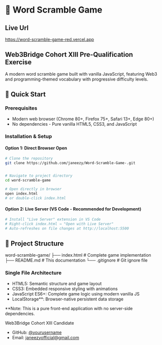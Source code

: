 # 🎯 Word Scramble Game

## Live Url
https://word-scramble-game-red.vercel.app

## Web3Bridge Cohort XIII Pre-Qualification Exercise

A modern word scramble game built with vanilla JavaScript, featuring Web3 and programming-themed vocabulary with progressive difficulty levels.



## 🚀 Quick Start

### Prerequisites
- Modern web browser (Chrome 80+, Firefox 75+, Safari 13+, Edge 80+)
- No dependencies - Pure vanilla HTML5, CSS3, and JavaScript

### Installation & Setup

#### Option 1: Direct Browser Open
```bash
# Clone the repository
git clone https://github.com/janeezy/Word-Scramble-Game-.git


# Navigate to project directory
cd word-scramble-game

# Open directly in browser
open index.html
# or double-click index.html
```

#### Option 2: Live Server (VS Code - Recommended for Development)
```bash
# Install "Live Server" extension in VS Code
# Right-click index.html → "Open with Live Server"
# Auto-refreshes on file changes at http://localhost:5500
```

## 📁 Project Structure

word-scramble-game/
├── index.html          # Complete game implementation
├── README.md           # This documentation
└── .gitignore         # Git ignore file


### Single File Architecture
- HTML5: Semantic structure and game layout
- CSS3: Embedded responsive styling with animations  
- JavaScript ES6+: Complete game logic using modern vanilla JS
- LocalStorage**: Browser-native persistent data storage

**Note: This is a pure front-end application with no server-side dependencies.


Web3Bridge Cohort XIII Candidate

- GitHub: [@yourusername](https://github.com/janeezy)
- Email: janeezyofficial@gmail.com


